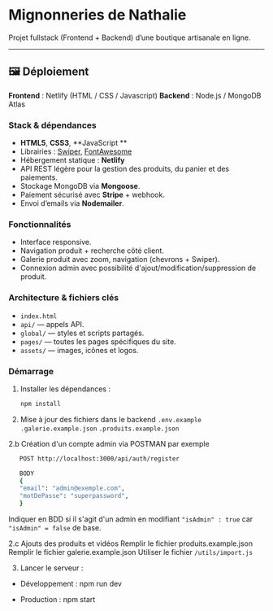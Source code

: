 # Mignonneries de Nathalie

Projet fullstack (Frontend + Backend) d’une boutique artisanale en ligne.

---

## 🖼️ Déploiement

**Frontend** : Netlify (HTML / CSS / Javascript)
**Backend** : Node.js / MongoDB Atlas

### Stack & dépendances

- **HTML5**, **CSS3**, **JavaScript **
- Librairies : [Swiper](https://swiperjs.com/), [FontAwesome](https://fontawesome.com/)
- Hébergement statique : **Netlify**
- API REST légère pour la gestion des produits, du panier et des paiements.
- Stockage MongoDB via **Mongoose**.
- Paiement sécurisé avec **Stripe** + webhook.
- Envoi d’emails via **Nodemailer**.

### Fonctionnalités

- Interface responsive.
- Navigation produit + recherche côté client.
- Galerie produit avec zoom, navigation (chevrons + Swiper).
- Connexion admin avec possibilité d'ajout/modification/suppression de produit.

### Architecture & fichiers clés

- `index.html`
- `api/` — appels API.
- `global/` — styles et scripts partagés.
- `pages/` — toutes les pages spécifiques du site.
- `assets/` — images, icônes et logos.

### Démarrage

1. Installer les dépendances :
   ```bash
   npm install
   ```
2. Mise à jour des fichiers dans le backend
   `.env.example`
   `.galerie.example.json`
   `.produits.example.json`

2.b Création d'un compte admin via POSTMAN par exemple

```bash
   POST http://localhost:3000/api/auth/register
```

```bash
   BODY
   {
   "email": "admin@exemple.com",
   "motDePasse": "superpassword",
   }
```

Indiquer en BDD si il s'agit d'un admin en modifiant `"isAdmin" : true` car `"isAdmin" = false` de base.

2.c Ajouts des produits et vidéos
Remplir le fichier produits.example.json
Remplir le fichier galerie.example.json
Utiliser le fichier `/utils/import.js`

3. Lancer le serveur :

- Développement : npm run dev

- Production : npm start
